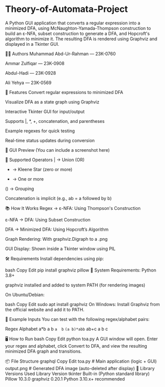 # Theory-of-Automata-Project

A Python GUI application that converts a regular expression into a minimized DFA, using McNaughton-Yamada-Thompson construction to build an ε-NFA, subset construction to generate a DFA, and Hopcroft's algorithm to minimize it. The resulting DFA is rendered using Graphviz and displayed in a Tkinter GUI.

👨‍💻 Authors
Muhammad Abd-Ur-Rahman — 23K-0760

Ammar Zulfiqar — 23K-0908

Abdul-Hadi — 23K-0928

Ali Yehya — 23K-0569

🚀 Features
Convert regular expressions to minimized DFA

Visualize DFA as a state graph using Graphviz

Interactive Tkinter GUI for input/output

Supports |, *, +, concatenation, and parentheses

Example regexes for quick testing

Real-time status updates during conversion

📸 GUI Preview
(You can include a screenshot here)

🧮 Supported Operators
| → Union (OR)

* → Kleene Star (zero or more)

+ → One or more

() → Grouping

Concatenation is implicit (e.g., ab = a followed by b)

📚 How It Works
Regex → ε-NFA: Using Thompson's Construction

ε-NFA → DFA: Using Subset Construction

DFA → Minimized DFA: Using Hopcroft’s Algorithm

Graph Rendering: With graphviz.Digraph to a .png

GUI Display: Shown inside a Tkinter window using PIL

🛠 Requirements
Install dependencies using pip:

bash
Copy
Edit
pip install graphviz pillow
🧰 System Requirements:
Python 3.8+

graphviz installed and added to system PATH (for rendering images)

On Ubuntu/Debian:

bash
Copy
Edit
sudo apt install graphviz
On Windows:
Install Graphviz from the official website and add it to PATH.

🧪 Example Inputs
You can test with the following regex/alphabet pairs:

Regex	Alphabet
a*b	a b
`a	b`
`(a	b)*abb`
ab+c	a b c

🖥️ How to Run
bash
Copy
Edit
python toa.py
A GUI window will open. Enter your regex and alphabet, click Convert to DFA, and view the resulting minimized DFA graph and transitions.

📦 File Structure
graphql
Copy
Edit
toa.py                   # Main application (logic + GUI)
output.png               # Generated DFA image (auto-deleted after display)
🧾 Library Versions Used
Library	Version
tkinter	Built-in (Python standard library)
Pillow	10.3.0
graphviz	0.20.1
Python	3.10.x+ recommended
